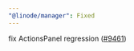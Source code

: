 ```yaml
---
"@linode/manager": Fixed
---
```


fix ActionsPanel regression ([#9461](https://github.com/linode/manager/pull/9461))
